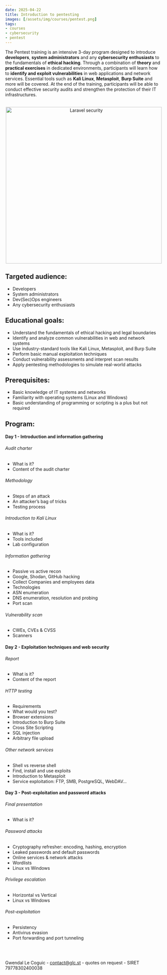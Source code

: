 ```yaml
---
date: 2025-04-22
title: Introduction to pentesting
images: [/assets/img/courses/pentest.png]
tags:
- courses
- cybersecurity
- pentest
---
```


​The Pentest training is an intensive 3-day program designed to introduce __developers__, __system administrators__ and any __cybersecurity enthusiasts__ to the fundamentals of __ethical hacking__.
Through a combination of __theory__ and __practical exercises__ in dedicated environments, participants will learn how to __identify and exploit vulnerabilities__ in web applications and network services.
Essential tools such as __Kali Linux__, __Metasploit__, __Burp Suite__ and more will be covered.
At the end of the training, participants will be able to conduct effective security audits and strengthen the protection of their IT infrastructures.
<!--more-->

<br>
<center>
    <img src="/assets/img/courses/pentest.png" alt="Laravel security" width="500" />
</center>


## Targeted audience:

- Developers
- System administrators
- Dev(Sec)Ops engineers
- Any cybersecurity enthusiasts


## Educational goals:
- Understand the fundamentals of ethical hacking and legal boundaries
- Identify and analyze common vulnerabilities in web and network systems
- Use industry-standard tools like Kali Linux, Metasploit, and Burp Suite
- Perform basic manual exploitation techniques
- Conduct vulnerability assessments and interpret scan results
- Apply pentesting methodologies to simulate real-world attacks


## Prerequisites:
- Basic knowledge of IT systems and networks
- Familiarity with operating systems (Linux and Windows)
- Basic understanding of programming or scripting is a plus but not required


## Program:
#### Day 1 - Introduction and information gathering
###### Audit charter
- What is it?
- Content of the audit charter

###### Methodology
- Steps of an attack
- An attacker’s bag of tricks
- Testing process

###### Introduction to Kali Linux
- What is it?
- Tools included
- Lab configuration

###### Information gathering
- Passive vs active recon
- Google, Shodan, GitHub hacking
- Collect Companies and employees data
- Technologies
- ASN enumeration
- DNS enumeration, resolution and probing
- Port scan

###### Vulnerability scan
- CWEs, CVEs & CVSS
- Scanners

#### Day 2 - Exploitation techniques and web security
###### Report
- What is it?
- Content of the report

###### HTTP testing
- Requirements
- What would you test?
- Browser extensions
- Introduction to Burp Suite
- Cross Site Scripting
- SQL injection
- Arbitrary file upload

###### Other network services
- Shell vs reverse shell
- Find, install and use exploits
- Introduction to Metasploit
- Service exploitation: FTP, SMB, PostgreSQL, WebDAV...

#### Day 3 - Post-exploitation and password attacks
###### Final presentation
- What is it?

###### Password attacks
- Cryptography refresher: encoding, hashing, encryption
- Leaked passwords and default passwords
- Online services & network attacks
- Wordlists
- Linux vs Windows

###### Privilege escalation
- Horizontal vs Vertical
- Linux vs Windows

###### Post-exploitation
- Persistency
- Antivirus evasion
- Port forwarding and port tunneling

<br><br>

Gwendal Le Coguic - <a href="mailto:contact@glc.st" target="_blank">contact@glc.st</a> - quotes on request - SIRET 79778302400038
